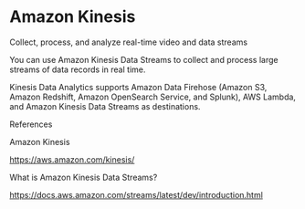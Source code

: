 # Amazon Kinesis

Collect, process, and analyze real-time video and data streams

You can use Amazon Kinesis Data Streams to collect and process large streams of data records in real time.

Kinesis Data Analytics supports Amazon Data Firehose (Amazon S3, Amazon Redshift, Amazon OpenSearch Service, and Splunk), AWS Lambda, and Amazon Kinesis Data Streams as destinations.

References

Amazon Kinesis

https://aws.amazon.com/kinesis/

What is Amazon Kinesis Data Streams?

https://docs.aws.amazon.com/streams/latest/dev/introduction.html
